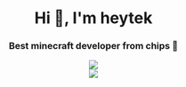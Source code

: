 <h1 align="center">Hi 👋, I'm heytek</h1>
<h3 align="center">Best minecraft developer from chips 🍟</h3>

<div align='center'>
  <img src="https://lanyard.cnrad.dev/api/heytek#9993?bg=1f1f1f&borderRadius=10px&animated=false" />  
</div>

<div align='center'>
  <img src="https://readme-typing-svg.herokuapp.com?color=F7F7F7&center=true&lines=You+can+contact+me+in+discord." />  
</div>
